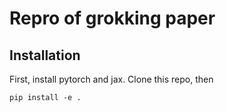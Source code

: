 # Repro of grokking paper
## Installation
First, install pytorch and jax.
Clone this repo, then
```
pip install -e .
```
